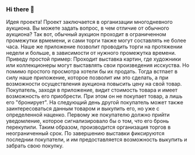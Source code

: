 ### Hi there 👋
Идея проекта!
Проект заключается в организации многодневного аукциона. Вы можете задать вопрос, в чем отличие от обычного аукциона? 
Так вот, обычный аукцион проходит в ограниченном промежутки врмемени, и сами торги также могут составлять не более часа. Наше же приложение позволит проводить торги на протяжении недели и больше, в зависимости от нужного промежутка времени.
Приведу простой пример: 
Проходит выставка картин, где художники или коллекционеры могут выставлять свои произведения исскуства. Но помимо простого просмотра хотели бы их продать. Тогда встпает в силу наше приложение, которое позволит им это сделать, а при возможности осуществления аукциона повысить цену на свой товар. Покупатель, заходя в приложение, видит стоимость товара и имеет возможность его приобрести. При этом он не покупает товар, а лишь его "бронирует". На следующий день другой покупатель может также заинтересоваться данным товаром и выкупить его, но уже с определенной наценко. Первому же покупателю должно прийти уведомление, которое сигнализировало бы о том, что его бронь перекупили.
Таким образом, производится организация торгов в неограниченный срок. По завершению выставки фиксируются последнии покупатели, и им предоставляется возможность выкупить и забрать свою покупку.
<!--
**Auctix/Auctix** is a ✨ _special_ ✨ repository because its `README.md` (this file) appears on your GitHub profile.

Here are some ideas to get you started:

- 🔭 I’m currently working on ...
- 🌱 I’m currently learning ...
- 👯 I’m looking to collaborate on ...
- 🤔 I’m looking for help with ...
- 💬 Ask me about ...
- 📫 How to reach me: ...
- 😄 Pronouns: ...
- ⚡ Fun fact: ...
-->
